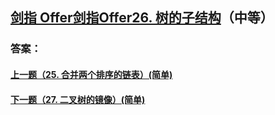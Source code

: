 ## [ 剑指 Offer剑指Offer26. 树的子结构](https://leetcode-cn.com/problems/merge-two-sorted-lists/)（中等）





### 答案：



#### [上一题（25. 合并两个排序的链表）(简单)](https://github.com/sdwwld/leetCode/blob/master/src/main/java/com/wld/java/offer/剑指Offer25.md)

#### [下一题（27. 二叉树的镜像）(简单)](https://github.com/sdwwld/leetCode/blob/master/src/main/java/com/wld/java/offer/剑指Offer27.md)